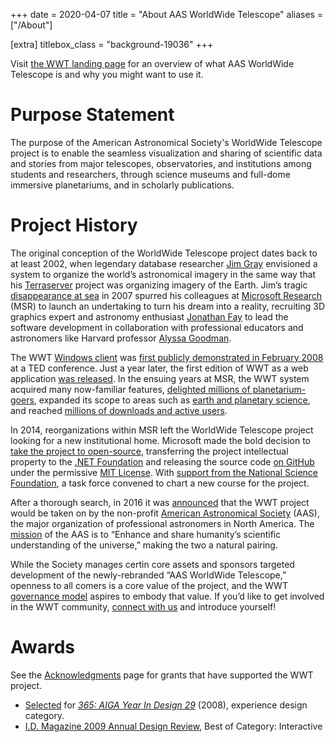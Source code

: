 +++
date = 2020-04-07
title = "About AAS WorldWide Telescope"
aliases = ["/About"]

[extra]
titlebox_class = "background-19036"
+++

Visit [the WWT landing page](@/home.md) for an overview of what AAS WorldWide
Telescope is and why you might want to use it.


# Purpose Statement

The purpose of the American Astronomical Society's WorldWide Telescope project
is to enable the seamless visualization and sharing of scientific data and
stories from major telescopes, observatories, and institutions among students
and researchers, through science museums and full-dome immersive planetariums,
and in scholarly publications.


# Project History

The original conception of the WorldWide Telescope project dates back to at
least 2002, when legendary database researcher [Jim Gray] envisioned a system
to organize the world’s astronomical imagery in the same way that his
[Terraserver] project was organizing imagery of the Earth. Jim’s tragic
[disappearance at sea] in 2007 spurred his colleagues at [Microsoft Research]
(MSR) to launch an undertaking to turn his dream into a reality, recruiting 3D
graphics expert and astronomy enthusiast [Jonathan Fay] to lead the software
development in collaboration with professional educators and astronomers like
Harvard professor [Alyssa Goodman].

[Jim Gray]: https://en.wikipedia.org/wiki/Jim_Gray_(computer_scientist)
[Terraserver]: https://en.wikipedia.org/wiki/Microsoft_Research_Maps
[disappearance at sea]: https://en.wikipedia.org/wiki/Jim_Gray_(computer_scientist)#Disappearance
[Microsoft Research]: https://www.microsoft.com/en-us/research/
[Jonathan Fay]: https://en.wikipedia.org/wiki/Jonathan_Fay
[Windows client]: @/download/_index.md#windows-client
[Alyssa Goodman]: https://astronomy.fas.harvard.edu/people/goodman-alyssa

The WWT [Windows client] was
[first publicly demonstrated in February 2008][ted-2008] at a TED conference.
Just a year later, the first edition of WWT as a web application
[was released][wwt-web-app]. In the ensuing years at MSR, the WWT system
acquired many now-familiar features,
[delighted millions of planetarium-goers][cosmic-wonder], expanded its scope
to areas such as [earth and planetary science][wwt-planetary], and reached
[millions of downloads and active users][downloads].

[ted-2008]: https://www.ted.com/talks/roy_gould_curtis_wong_a_preview_of_the_worldwide_telescope
[wwt-web-app]: https://channel9.msdn.com/Blogs/coolstuff/WorldWide-Telescope-is-Now-a-Web-App
[cosmic-wonder]: https://www.chicagotribune.com/entertainment/ct-xpm-2013-05-14-ct-ent-0515-museum-adler-grainger-20130514-story.html
[wwt-planetary]: https://www.nasa.gov/topics/nasalife/features/microsoft_ww_telescope.html
[downloads]: https://channel9.msdn.com/Blogs/coolstuff/WorldWide-Telescope-Equinox-Release

In 2014, reorganizations within MSR left the WorldWide Telescope project
looking for a new institutional home. Microsoft made the bold decision to
[take the project to open-source][open-sourcing], transferring the project
intellectual property to the [.NET Foundation][dnf] and releasing the source
code [on GitHub][github] under the permissive [MIT License]. With
[support from the National Science Foundation][nsf-1550701], a task force
convened to chart a new course for the project.

[open-sourcing]: https://www.microsoft.com/en-us/research/blog/microsoft-open-sources-worldwide-telescope/
[dnf]: https://dotnetfoundation.org/
[github]: https://github.com/WorldWideTelescope/
[MIT License]: https://en.wikipedia.org/wiki/MIT_License
[nsf-1550701]: https://www.nsf.gov/awardsearch/showAward?AWD_ID=1550701

After a thorough search, in 2016 it was [announced][aas-announcement] that the
WWT project would be taken on by the non-profit
[American Astronomical Society][aas] (AAS), the major organization of
professional astronomers in North America. The [mission][aas-mission] of the
AAS is to “Enhance and share humanity’s scientific understanding of the
universe,” making the two a natural pairing.

[aas-announcement]: https://skyandtelescope.org/astronomy-news/aas-adopts-worldwide-telescope/
[aas]: https://aas.org/
[aas-mission]: https://aas.org/about/mission-and-vision-statement

While the Society manages certin core assets and sponsors targeted development
of the newly-rebranded “AAS WorldWide Telescope,” openness to all comers is a
core value of the project, and the WWT
[governance model](@/about/governance.md) aspires to embody that value. If
you’d like to get involved in the WWT community,
[connect with us](@/connect.md) and introduce yourself!


# Awards

See the [Acknowledgments](@/about/acknowledgments.md) page for grants that
have supported the WWT project.

- [Selected][365-29-link] for [*365: AIGA Year In Design 29*][365-29-book] (2008), experience design
  category.
- [I.D. Magazine 2009 Annual Design Review][idmag-2009], Best of Category: Interactive

[365-29-link]: https://designarchives.aiga.org/#/entries/WorldWide%20Telescope%2C%20Interface/_/detail/relevance/asc/0/7/19743/worldwide-telescope-interface/1
[365-29-book]: https://www.amazon.com/exec/obidos/ASIN/0811869164/aiga
[idmag-2009]: http://web.archive.org/web/20100731152002/http://www.id-mag.com/annualdesignreview2009/?catid=8084
